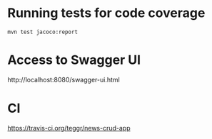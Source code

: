 # Running tests for code coverage

	mvn test jacoco:report
	
# Access to Swagger UI

http://localhost:8080/swagger-ui.html

# CI

https://travis-ci.org/teggr/news-crud-app